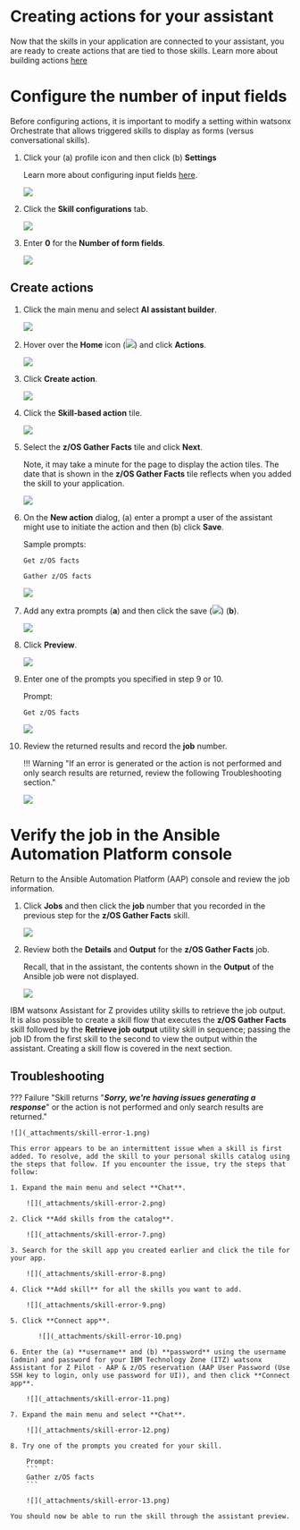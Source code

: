 # Creating actions for your assistant
Now that the skills in your application are connected to your assistant, you are ready to create actions that are tied to those skills. Learn more about building actions <a href="https://www.ibm.com/docs/en/watsonx/watson-orchestrate/current?topic=assistants-building-your-ai-assistant-actions" target="_blank">here</a>

# Configure the number of input fields
Before configuring actions, it is important to modify a setting within watsonx Orchestrate that allows triggered skills to display as forms (versus conversational skills). 

1. Click your (a) profile icon and then click (b) **Settings**

    Learn more about configuring input fields <a href="https://www.ibm.com/docs/en/watsonx/watson-orchestrate/current?topic=actions-defining-how-interact-skill-in-conversation#configuring-multi-turn-conversations" target="_blank">here</a>.

    ![](_attachments/skillsConfig0.png)

2. Click the **Skill configurations** tab.

    ![](_attachments/skillsConfig1.png)

3. Enter **0** for the **Number of form fields**.

    ![](_attachments/skillsConfig2.png)

## Create actions
1. Click the main menu and select **AI assistant builder**.

    ![](_attachments/createActions0.png)

2. Hover over the **Home** icon (![](_attachments/homeIcon.png)) and click **Actions**.

    ![](_attachments/createActions1.png)

3. Click **Create action**.

    ![](_attachments/createActions2.png)

4. Click the **Skill-based action** tile.

    ![](_attachments/createActions3.png)

5. Select the **z/OS Gather Facts** tile and click **Next**.

    Note, it may take a minute for the page to display the action tiles. The date that is shown in the **z/OS Gather Facts** tile reflects when you added the skill to your application.

    ![](_attachments/createActions4.png)

6. On the **New action** dialog, (a) enter a prompt a user of the assistant might use to initiate the action and then (b) click **Save**.

    <!-- !!! Bug "Be careful with the sample phrases that you specify."

        During the development of the lab guide, it was discovered that some sample phrases with a `/` character can cause issues with the actions. Avoid using **z/OS** in the your sample phrases. This issue has been reported to the offering team. -->

    Sample prompts:

    ```
    Get z/OS facts
    ```

    ```
    Gather z/OS facts
    ```

    ![](_attachments/createActions5.png)

7.  Add any extra prompts (**a**) and then click the save (![](_attachments/diskIcon.png)) (**b**).

    ![](_attachments/createActions6.png)

8.  Click **Preview**.

    ![](_attachments/createActions7.png)

9.  Enter one of the prompts you specified in step 9 or 10.

    Prompt:
    ```
    Get z/OS facts
    ```

    ![](_attachments/createActions8.png)

10. Review the returned results and record the **job** number.
 
    !!! Warning "If an error is generated or the action is not performed and only search results are returned, review the following Troubleshooting section."       

    ![](_attachments/createActions9.png)

# Verify the job in the Ansible Automation Platform console
Return to the Ansible Automation Platform (AAP) console and review the job information.

1. Click **Jobs** and then click the **job** number that you recorded in the previous step for the **z/OS Gather Facts** skill.

    ![](_attachments/createActions10.png)

2. Review both the **Details** and **Output** for the **z/OS Gather Facts** job.

    Recall, that in the assistant, the contents shown in the **Output** of the Ansible job were not displayed. 

    ![](_attachments/createActions10-b.png)
 
IBM watsonx Assistant for Z provides utility skills to retrieve the job output. It is also possible to create a skill flow that executes the **z/OS Gather Facts** skill followed by the **Retrieve job output** utility skill in sequence; passing the job ID from the first skill to the second to view the output within the assistant. Creating a skill flow is covered in the next section.

## Troubleshooting

??? Failure "Skill returns "***Sorry, we're having issues generating a response***" or the action is not performed and only search results are returned."

    ![](_attachments/skill-error-1.png)

    This error appears to be an intermittent issue when a skill is first added. To resolve, add the skill to your personal skills catalog using the steps that follow. If you encounter the issue, try the steps that follow:

    1. Expand the main menu and select **Chat**.
   
        ![](_attachments/skill-error-2.png)

    2. Click **Add skills from the catalog**.
   
        ![](_attachments/skill-error-7.png)

    3. Search for the skill app you created earlier and click the tile for your app.
   
        ![](_attachments/skill-error-8.png)
    
    4. Click **Add skill** for all the skills you want to add.

        ![](_attachments/skill-error-9.png)

    5. Click **Connect app**.
   
           ![](_attachments/skill-error-10.png)

    6. Enter the (a) **username** and (b) **password** using the username (admin) and password for your IBM Technology Zone (ITZ) watsonx Assistant for Z Pilot - AAP & z/OS reservation (AAP User Password (Use SSH key to login, only use password for UI)), and then click **Connect app**.

        ![](_attachments/skill-error-11.png) 

    7. Expand the main menu and select **Chat**.

        ![](_attachments/skill-error-12.png) 
    
    8. Try one of the prompts you created for your skill.

        Prompt:
        ```
        Gather z/OS facts
        ```

        ![](_attachments/skill-error-13.png) 

    You should now be able to run the skill through the assistant preview.